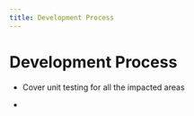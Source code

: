 ```yaml
---
title: Development Process
---
```


# Development Process

- Cover unit testing for all the impacted areas

-
